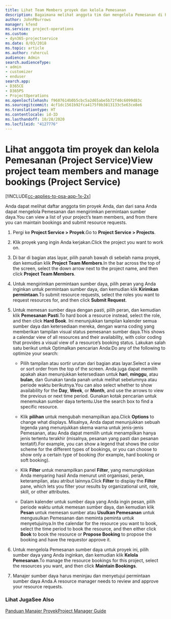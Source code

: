 ```yaml
---
title: Lihat Team Members proyek dan kelola Pemesanan
description: Bagaimana melihat anggota tim dan mengelola Pemesanan di Project Service
author: JohnPBurrows
manager: kfend
ms.service: project-operations
ms.custom:
- dyn365-projectservice
ms.date: 8/03/2018
ms.topic: article
ms.author: ruhercul
audience: Admin
search.audienceType:
- admin
- customizer
- enduser
search.app:
- D365CE
- D365PS
- ProjectOperations
ms.openlocfilehash: f9607614b0b5cbc5a2d65abe5b72f40c6099d83c
ms.sourcegitcommit: 4cf1dc1561b92fca4175f0b3813133c5e63ce8e6
ms.translationtype: HT
ms.contentlocale: id-ID
ms.lasthandoff: 10/28/2020
ms.locfileid: "4127776"
---
```

# <a name="view-project-team-members-and-manage-bookings-project-service"></a><span data-ttu-id="d1cbe-103">Lihat anggota tim proyek dan kelola Pemesanan (Project Service)</span><span class="sxs-lookup"><span data-stu-id="d1cbe-103">View project team members and manage bookings (Project Service)</span></span>

[!INCLUDE[cc-applies-to-psa-app-1x-2x](../includes/cc-applies-to-psa-app-1x-2x.md)]

<span data-ttu-id="d1cbe-104">Anda dapat melihat daftar anggota tim proyek Anda, dan dari sana Anda dapat mengelola Pemesanan dan mengirimkan permintaan sumber daya.</span><span class="sxs-lookup"><span data-stu-id="d1cbe-104">You can view a list of your project’s team members, and from there you can maintain bookings and submit resource requests.</span></span>  
  
1.  <span data-ttu-id="d1cbe-105">Pergi ke **Project Service > Proyek**.</span><span class="sxs-lookup"><span data-stu-id="d1cbe-105">Go to **Project Service > Projects**.</span></span>  
  
2.  <span data-ttu-id="d1cbe-106">Klik proyek yang ingin Anda kerjakan.</span><span class="sxs-lookup"><span data-stu-id="d1cbe-106">Click the project you want to work on.</span></span>  
  
3.  <span data-ttu-id="d1cbe-107">Di bar di bagian atas layar, pilih panah bawah di sebelah nama proyek, dan kemudian klik **Project Team Members**.</span><span class="sxs-lookup"><span data-stu-id="d1cbe-107">In the bar across the top of the screen, select the down arrow next to the project name, and then click **Project Team Members**.</span></span>  
  
4.  <span data-ttu-id="d1cbe-108">Untuk mengirimkan permintaan sumber daya, pilih peran yang Anda inginkan untuk permintaan sumber daya, dan kemudian klik **Kirimkan permintaan**.</span><span class="sxs-lookup"><span data-stu-id="d1cbe-108">To submit resource requests, select the roles you want to request resources for, and then click **Submit Request**.</span></span>  
  
5.  <span data-ttu-id="d1cbe-109">Untuk memesan sumber daya dengan pasti, pilih peran, dan kemudian klik **Pemesanan Pasti**.</span><span class="sxs-lookup"><span data-stu-id="d1cbe-109">To hard book a resource instead, select the role, and then click **Hard Book**.</span></span> <span data-ttu-id="d1cbe-110">Ini menunjukkan tampilan kalender semua sumber daya dan ketersediaan mereka, dengan warna coding yang memberikan tampilan visual status pemesanan sumber daya.</span><span class="sxs-lookup"><span data-stu-id="d1cbe-110">This shows a calendar view of all resources and their availability, with color coding that provides a visual view of a resource’s booking status.</span></span> <span data-ttu-id="d1cbe-111">Lakukan salah satu berikut untuk Optimalkan pencarian Anda:</span><span class="sxs-lookup"><span data-stu-id="d1cbe-111">Do any of the following to optimize your search:</span></span>  
  
    -   <span data-ttu-id="d1cbe-112">Pilih tampilan atau sortir urutan dari bagian atas layar.</span><span class="sxs-lookup"><span data-stu-id="d1cbe-112">Select a view or sort order from the top of the screen.</span></span> <span data-ttu-id="d1cbe-113">Anda juga dapat memilih apakah akan menunjukkan ketersediaan untuk **hari**, **minggu**, atau **bulan**, dan Gunakan tanda panah untuk melihat sebelumnya atau periode waktu berikutnya.</span><span class="sxs-lookup"><span data-stu-id="d1cbe-113">You can also select whether to show availability for the **Day**, **Week**, or **Month**, and use the arrows to view the previous or next time period.</span></span> <span data-ttu-id="d1cbe-114">Gunakan kotak pencarian untuk menemukan sumber daya tertentu.</span><span class="sxs-lookup"><span data-stu-id="d1cbe-114">Use the search box to find a specific resource.</span></span>  
  
    -   <span data-ttu-id="d1cbe-115">Klik **pilihan** untuk mengubah menampilkan apa.</span><span class="sxs-lookup"><span data-stu-id="d1cbe-115">Click **Options** to change what displays.</span></span> <span data-ttu-id="d1cbe-116">Misalnya, Anda dapat menunjukkan sebuah legenda yang menunjukkan skema warna untuk jenis-jenis Pemesanan, atau Anda dapat memilih untuk menampilkan hanya jenis tertentu terakhir (misalnya, pesanan yang pasti dan pesanan tentatif).</span><span class="sxs-lookup"><span data-stu-id="d1cbe-116">For example, you can show a legend that shows the color scheme for the different types of bookings, or you can choose to show only a certain type of booking (for example, hard booking or soft booking).</span></span>  
  
    -   <span data-ttu-id="d1cbe-117">Klik **Filter** untuk menampilkan panel **Filter**, yang memungkinkan Anda menyaring hasil Anda menurut unit organisasi, peran, keterampilan, atau atribut lainnya.</span><span class="sxs-lookup"><span data-stu-id="d1cbe-117">Click **Filter** to display the **Filter** pane, which lets you filter your results by organizational unit, role, skill, or other attributes.</span></span>  
  
    -   <span data-ttu-id="d1cbe-118">Dalam kalender untuk sumber daya yang Anda ingin pesan, pilih periode waktu untuk memesan sumber daya, dan kemudian klik **Pesan** untuk memesan sumber atau **Usulkan Pemesanan** untuk mengusulkan Pemesanan dan meminta peminta untuk menyetujuinya.</span><span class="sxs-lookup"><span data-stu-id="d1cbe-118">In the calendar for the resource you want to book, select the time period to book the resource, and then either click **Book** to book the resource or **Propose Booking** to propose the booking and have the requestor approve it.</span></span>  
  
6.  <span data-ttu-id="d1cbe-119">Untuk mengelola Pemesanan sumber daya untuk proyek ini, pilih sumber daya yang Anda inginkan, dan kemudian klik **Kelola Pemesanan**.</span><span class="sxs-lookup"><span data-stu-id="d1cbe-119">To manage the resource bookings for this project, select the resources you want, and then click **Maintain Bookings**.</span></span>  
  
7.  <span data-ttu-id="d1cbe-120">Manajer sumber daya harus meninjau dan menyetujui permintaan sumber daya Anda.</span><span class="sxs-lookup"><span data-stu-id="d1cbe-120">A resource manager needs to review and approve your resource requests.</span></span>  
  
### <a name="see-also"></a><span data-ttu-id="d1cbe-121">Lihat Juga</span><span class="sxs-lookup"><span data-stu-id="d1cbe-121">See Also</span></span>  
 [<span data-ttu-id="d1cbe-122">Panduan Manajer Proyek</span><span class="sxs-lookup"><span data-stu-id="d1cbe-122">Project Manager Guide</span></span>](../psa/project-manager-guide.md)
